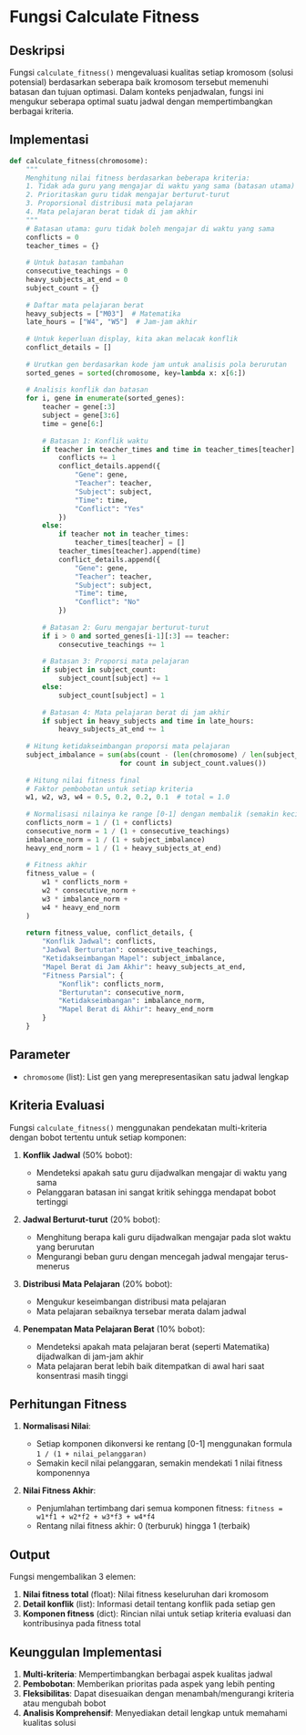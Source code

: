 # Fungsi Calculate Fitness

## Deskripsi

Fungsi `calculate_fitness()` mengevaluasi kualitas setiap kromosom (solusi potensial) berdasarkan seberapa baik kromosom tersebut memenuhi batasan dan tujuan optimasi. Dalam konteks penjadwalan, fungsi ini mengukur seberapa optimal suatu jadwal dengan mempertimbangkan berbagai kriteria.

## Implementasi

```python
def calculate_fitness(chromosome):
    """
    Menghitung nilai fitness berdasarkan beberapa kriteria:
    1. Tidak ada guru yang mengajar di waktu yang sama (batasan utama)
    2. Prioritaskan guru tidak mengajar berturut-turut
    3. Proporsional distribusi mata pelajaran
    4. Mata pelajaran berat tidak di jam akhir
    """
    # Batasan utama: guru tidak boleh mengajar di waktu yang sama
    conflicts = 0
    teacher_times = {}
    
    # Untuk batasan tambahan
    consecutive_teachings = 0
    heavy_subjects_at_end = 0
    subject_count = {}
    
    # Daftar mata pelajaran berat
    heavy_subjects = ["M03"]  # Matematika
    late_hours = ["W4", "W5"]  # Jam-jam akhir
    
    # Untuk keperluan display, kita akan melacak konflik
    conflict_details = []
    
    # Urutkan gen berdasarkan kode jam untuk analisis pola berurutan
    sorted_genes = sorted(chromosome, key=lambda x: x[6:])
    
    # Analisis konflik dan batasan
    for i, gene in enumerate(sorted_genes):
        teacher = gene[:3]
        subject = gene[3:6]
        time = gene[6:]
        
        # Batasan 1: Konflik waktu
        if teacher in teacher_times and time in teacher_times[teacher]:
            conflicts += 1
            conflict_details.append({
                "Gene": gene,
                "Teacher": teacher,
                "Subject": subject,
                "Time": time,
                "Conflict": "Yes"
            })
        else:
            if teacher not in teacher_times:
                teacher_times[teacher] = []
            teacher_times[teacher].append(time)
            conflict_details.append({
                "Gene": gene,
                "Teacher": teacher,
                "Subject": subject,
                "Time": time,
                "Conflict": "No"
            })
        
        # Batasan 2: Guru mengajar berturut-turut
        if i > 0 and sorted_genes[i-1][:3] == teacher:
            consecutive_teachings += 1
        
        # Batasan 3: Proporsi mata pelajaran
        if subject in subject_count:
            subject_count[subject] += 1
        else:
            subject_count[subject] = 1
        
        # Batasan 4: Mata pelajaran berat di jam akhir
        if subject in heavy_subjects and time in late_hours:
            heavy_subjects_at_end += 1
    
    # Hitung ketidakseimbangan proporsi mata pelajaran
    subject_imbalance = sum(abs(count - (len(chromosome) / len(subject_count))) 
                           for count in subject_count.values())
    
    # Hitung nilai fitness final
    # Faktor pembobotan untuk setiap kriteria
    w1, w2, w3, w4 = 0.5, 0.2, 0.2, 0.1  # total = 1.0
    
    # Normalisasi nilainya ke range [0-1] dengan membalik (semakin kecil semakin baik)
    conflicts_norm = 1 / (1 + conflicts)
    consecutive_norm = 1 / (1 + consecutive_teachings)
    imbalance_norm = 1 / (1 + subject_imbalance)
    heavy_end_norm = 1 / (1 + heavy_subjects_at_end)
    
    # Fitness akhir
    fitness_value = (
        w1 * conflicts_norm +
        w2 * consecutive_norm +
        w3 * imbalance_norm +
        w4 * heavy_end_norm
    )
    
    return fitness_value, conflict_details, {
        "Konflik Jadwal": conflicts,
        "Jadwal Berturutan": consecutive_teachings,
        "Ketidakseimbangan Mapel": subject_imbalance,
        "Mapel Berat di Jam Akhir": heavy_subjects_at_end,
        "Fitness Parsial": {
            "Konflik": conflicts_norm,
            "Berturutan": consecutive_norm,
            "Ketidakseimbangan": imbalance_norm,
            "Mapel Berat di Akhir": heavy_end_norm
        }
    }
```

## Parameter

- `chromosome` (list): List gen yang merepresentasikan satu jadwal lengkap

## Kriteria Evaluasi

Fungsi `calculate_fitness()` menggunakan pendekatan multi-kriteria dengan bobot tertentu untuk setiap komponen:

1. **Konflik Jadwal** (50% bobot):
   - Mendeteksi apakah satu guru dijadwalkan mengajar di waktu yang sama
   - Pelanggaran batasan ini sangat kritik sehingga mendapat bobot tertinggi

2. **Jadwal Berturut-turut** (20% bobot):
   - Menghitung berapa kali guru dijadwalkan mengajar pada slot waktu yang berurutan
   - Mengurangi beban guru dengan mencegah jadwal mengajar terus-menerus

3. **Distribusi Mata Pelajaran** (20% bobot):
   - Mengukur keseimbangan distribusi mata pelajaran
   - Mata pelajaran sebaiknya tersebar merata dalam jadwal

4. **Penempatan Mata Pelajaran Berat** (10% bobot):
   - Mendeteksi apakah mata pelajaran berat (seperti Matematika) dijadwalkan di jam-jam akhir
   - Mata pelajaran berat lebih baik ditempatkan di awal hari saat konsentrasi masih tinggi

## Perhitungan Fitness

1. **Normalisasi Nilai**:
   - Setiap komponen dikonversi ke rentang [0-1] menggunakan formula `1 / (1 + nilai_pelanggaran)`
   - Semakin kecil nilai pelanggaran, semakin mendekati 1 nilai fitness komponennya

2. **Nilai Fitness Akhir**:
   - Penjumlahan tertimbang dari semua komponen fitness: `fitness = w1*f1 + w2*f2 + w3*f3 + w4*f4`
   - Rentang nilai fitness akhir: 0 (terburuk) hingga 1 (terbaik)

## Output

Fungsi mengembalikan 3 elemen:

1. **Nilai fitness total** (float): Nilai fitness keseluruhan dari kromosom
2. **Detail konflik** (list): Informasi detail tentang konflik pada setiap gen
3. **Komponen fitness** (dict): Rincian nilai untuk setiap kriteria evaluasi dan kontribusinya pada fitness total

## Keunggulan Implementasi

1. **Multi-kriteria**: Mempertimbangkan berbagai aspek kualitas jadwal
2. **Pembobotan**: Memberikan prioritas pada aspek yang lebih penting
3. **Fleksibilitas**: Dapat disesuaikan dengan menambah/mengurangi kriteria atau mengubah bobot
4. **Analisis Komprehensif**: Menyediakan detail lengkap untuk memahami kualitas solusi
